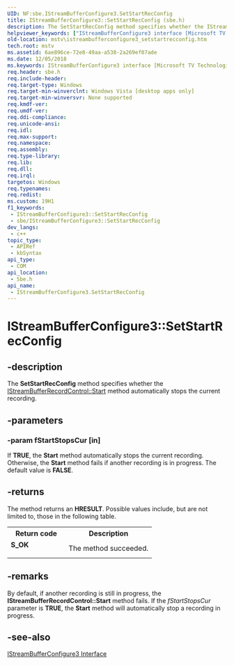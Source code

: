 ```yaml
---
UID: NF:sbe.IStreamBufferConfigure3.SetStartRecConfig
title: IStreamBufferConfigure3::SetStartRecConfig (sbe.h)
description: The SetStartRecConfig method specifies whether the IStreamBufferRecordControl::Start method automatically stops the current recording.
helpviewer_keywords: ["IStreamBufferConfigure3 interface [Microsoft TV Technologies]","SetStartRecConfig method","IStreamBufferConfigure3.SetStartRecConfig","IStreamBufferConfigure3::SetStartRecConfig","IStreamBufferConfigure3SetStartRecConfig","SetStartRecConfig","SetStartRecConfig method [Microsoft TV Technologies]","SetStartRecConfig method [Microsoft TV Technologies]","IStreamBufferConfigure3 interface","mstv.istreambufferconfigure3_setstartrecconfig","sbe/IStreamBufferConfigure3::SetStartRecConfig"]
old-location: mstv\istreambufferconfigure3_setstartrecconfig.htm
tech.root: mstv
ms.assetid: 6ae896ce-72e8-49aa-a538-2a269ef07ade
ms.date: 12/05/2018
ms.keywords: IStreamBufferConfigure3 interface [Microsoft TV Technologies],SetStartRecConfig method, IStreamBufferConfigure3.SetStartRecConfig, IStreamBufferConfigure3::SetStartRecConfig, IStreamBufferConfigure3SetStartRecConfig, SetStartRecConfig, SetStartRecConfig method [Microsoft TV Technologies], SetStartRecConfig method [Microsoft TV Technologies],IStreamBufferConfigure3 interface, mstv.istreambufferconfigure3_setstartrecconfig, sbe/IStreamBufferConfigure3::SetStartRecConfig
req.header: sbe.h
req.include-header: 
req.target-type: Windows
req.target-min-winverclnt: Windows Vista [desktop apps only]
req.target-min-winversvr: None supported
req.kmdf-ver: 
req.umdf-ver: 
req.ddi-compliance: 
req.unicode-ansi: 
req.idl: 
req.max-support: 
req.namespace: 
req.assembly: 
req.type-library: 
req.lib: 
req.dll: 
req.irql: 
targetos: Windows
req.typenames: 
req.redist: 
ms.custom: 19H1
f1_keywords:
 - IStreamBufferConfigure3::SetStartRecConfig
 - sbe/IStreamBufferConfigure3::SetStartRecConfig
dev_langs:
 - c++
topic_type:
 - APIRef
 - kbSyntax
api_type:
 - COM
api_location:
 - Sbe.h
api_name:
 - IStreamBufferConfigure3.SetStartRecConfig
---
```


# IStreamBufferConfigure3::SetStartRecConfig


## -description

The <b>SetStartRecConfig</b> method specifies whether the <a href="https://docs.microsoft.com/previous-versions/windows/desktop/api/sbe/nf-sbe-istreambufferrecordcontrol-start">IStreamBufferRecordControl::Start</a> method automatically stops the current recording.

## -parameters

### -param fStartStopsCur [in]

If <b>TRUE</b>, the <b>Start</b> method automatically stops the current recording. Otherwise, the <b>Start</b> method fails if another recording is in progress. The default value is <b>FALSE</b>.

## -returns

The method returns an <b>HRESULT</b>. Possible values include, but are not limited to, those in the following table.

<table>
<tr>
<th>Return code</th>
<th>Description</th>
</tr>
<tr>
<td width="40%">
<dl>
<dt><b>S_OK</b></dt>
</dl>
</td>
<td width="60%">
The method succeeded.

</td>
</tr>
</table>

## -remarks

By default, if another recording is still in progress, the <b>IStreamBufferRecordControl::Start</b> method fails. If the <i>fStartStopsCur</i> parameter is <b>TRUE</b>, the <b>Start</b> method will automatically stop a recording in progress.

## -see-also

<a href="https://docs.microsoft.com/previous-versions/windows/desktop/api/sbe/nn-sbe-istreambufferconfigure3">IStreamBufferConfigure3 Interface</a>

